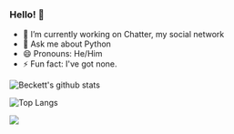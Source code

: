 ### Hello! 👋

- 🔭 I’m currently working on Chatter, my social network
- 💬 Ask me about Python
- 😄 Pronouns: He/Him
- ⚡ Fun fact: I've got none.

![Beckett's github stats](https://github-readme-stats.vercel.app/api?username=beckettnormington&show_icons=true&theme=tokyonight&count_private=true)

![Top Langs](https://github-readme-stats.vercel.app/api/top-langs/?username=beckettnormington&theme=tokyonight)

![](https://visitor-badge.laobi.icu/badge?page_id=beckettnormington.beckettnormington)


